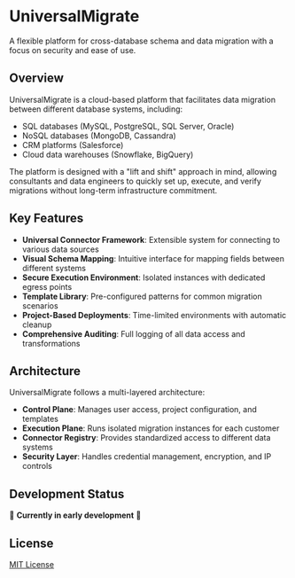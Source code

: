 # UniversalMigrate

A flexible platform for cross-database schema and data migration with a focus on security and ease of use.

## Overview

UniversalMigrate is a cloud-based platform that facilitates data migration between different database systems, including:

- SQL databases (MySQL, PostgreSQL, SQL Server, Oracle)
- NoSQL databases (MongoDB, Cassandra)
- CRM platforms (Salesforce)
- Cloud data warehouses (Snowflake, BigQuery)

The platform is designed with a "lift and shift" approach in mind, allowing consultants and data engineers to quickly set up, execute, and verify migrations without long-term infrastructure commitment.

## Key Features

- **Universal Connector Framework**: Extensible system for connecting to various data sources
- **Visual Schema Mapping**: Intuitive interface for mapping fields between different systems
- **Secure Execution Environment**: Isolated instances with dedicated egress points
- **Template Library**: Pre-configured patterns for common migration scenarios
- **Project-Based Deployments**: Time-limited environments with automatic cleanup
- **Comprehensive Auditing**: Full logging of all data access and transformations

## Architecture

UniversalMigrate follows a multi-layered architecture:

- **Control Plane**: Manages user access, project configuration, and templates
- **Execution Plane**: Runs isolated migration instances for each customer
- **Connector Registry**: Provides standardized access to different data systems
- **Security Layer**: Handles credential management, encryption, and IP controls

## Development Status

🚧 **Currently in early development** 🚧

## License

[MIT License](LICENSE)
